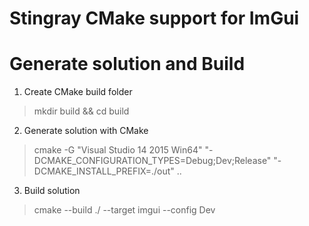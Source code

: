Stingray CMake support for ImGui
================================

# Generate solution and Build

1. Create CMake build folder
> mkdir build && cd build

2. Generate solution with CMake
>  cmake -G "Visual Studio 14 2015 Win64" "-DCMAKE_CONFIGURATION_TYPES=Debug;Dev;Release" "-DCMAKE_INSTALL_PREFIX=./out" ..

3. Build solution
> cmake --build ./ --target imgui --config Dev
